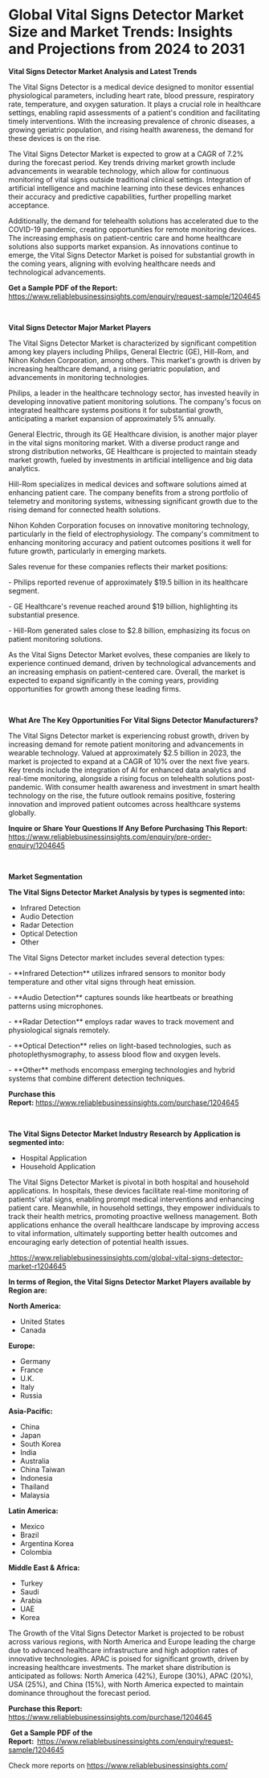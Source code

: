 <p><h1>Global Vital Signs Detector Market Size and Market Trends: Insights and Projections from 2024 to 2031</h1></p><p><strong>Vital Signs Detector Market Analysis and Latest Trends</strong></p>
<p><p>The Vital Signs Detector is a medical device designed to monitor essential physiological parameters, including heart rate, blood pressure, respiratory rate, temperature, and oxygen saturation. It plays a crucial role in healthcare settings, enabling rapid assessments of a patient's condition and facilitating timely interventions. With the increasing prevalence of chronic diseases, a growing geriatric population, and rising health awareness, the demand for these devices is on the rise.</p><p>The Vital Signs Detector Market is expected to grow at a CAGR of 7.2% during the forecast period. Key trends driving market growth include advancements in wearable technology, which allow for continuous monitoring of vital signs outside traditional clinical settings. Integration of artificial intelligence and machine learning into these devices enhances their accuracy and predictive capabilities, further propelling market acceptance. </p><p>Additionally, the demand for telehealth solutions has accelerated due to the COVID-19 pandemic, creating opportunities for remote monitoring devices. The increasing emphasis on patient-centric care and home healthcare solutions also supports market expansion. As innovations continue to emerge, the Vital Signs Detector Market is poised for substantial growth in the coming years, aligning with evolving healthcare needs and technological advancements.</p></p>
<p><strong>Get a Sample PDF of the Report:&nbsp;</strong> <a href="https://www.reliablebusinessinsights.com/enquiry/request-sample/1204645?utm_campaign=57&utm_medium=2&utm_source=Github&utm_content=ia&utm_term=31122024&utm_id=vital-signs-detector">https://www.reliablebusinessinsights.com/enquiry/request-sample/1204645</a></p>
<p>&nbsp;</p>
<p><strong>Vital Signs Detector Major Market Players</strong></p>
<p><p>The Vital Signs Detector Market is characterized by significant competition among key players including Philips, General Electric (GE), Hill-Rom, and Nihon Kohden Corporation, among others. This market's growth is driven by increasing healthcare demand, a rising geriatric population, and advancements in monitoring technologies.</p><p>Philips, a leader in the healthcare technology sector, has invested heavily in developing innovative patient monitoring solutions. The company's focus on integrated healthcare systems positions it for substantial growth, anticipating a market expansion of approximately 5% annually.</p><p>General Electric, through its GE Healthcare division, is another major player in the vital signs monitoring market. With a diverse product range and strong distribution networks, GE Healthcare is projected to maintain steady market growth, fueled by investments in artificial intelligence and big data analytics.</p><p>Hill-Rom specializes in medical devices and software solutions aimed at enhancing patient care. The company benefits from a strong portfolio of telemetry and monitoring systems, witnessing significant growth due to the rising demand for connected health solutions.</p><p>Nihon Kohden Corporation focuses on innovative monitoring technology, particularly in the field of electrophysiology. The company's commitment to enhancing monitoring accuracy and patient outcomes positions it well for future growth, particularly in emerging markets.</p><p>Sales revenue for these companies reflects their market positions: </p><p>- Philips reported revenue of approximately $19.5 billion in its healthcare segment.</p><p>- GE Healthcare's revenue reached around $19 billion, highlighting its substantial presence.</p><p>- Hill-Rom generated sales close to $2.8 billion, emphasizing its focus on patient monitoring solutions.</p><p>As the Vital Signs Detector Market evolves, these companies are likely to experience continued demand, driven by technological advancements and an increasing emphasis on patient-centered care. Overall, the market is expected to expand significantly in the coming years, providing opportunities for growth among these leading firms.</p></p>
<p>&nbsp;</p>
<p><strong>What Are The Key Opportunities For Vital Signs Detector Manufacturers?</strong></p>
<p><p>The Vital Signs Detector market is experiencing robust growth, driven by increasing demand for remote patient monitoring and advancements in wearable technology. Valued at approximately $2.5 billion in 2023, the market is projected to expand at a CAGR of 10% over the next five years. Key trends include the integration of AI for enhanced data analytics and real-time monitoring, alongside a rising focus on telehealth solutions post-pandemic. With consumer health awareness and investment in smart health technology on the rise, the future outlook remains positive, fostering innovation and improved patient outcomes across healthcare systems globally.</p></p>
<p><strong>Inquire or Share Your Questions If Any Before Purchasing This Report:</strong> <a href="https://www.reliablebusinessinsights.com/enquiry/pre-order-enquiry/1204645?utm_campaign=57&utm_medium=2&utm_source=Github&utm_content=ia&utm_term=31122024&utm_id=vital-signs-detector">https://www.reliablebusinessinsights.com/enquiry/pre-order-enquiry/1204645</a></p>
<p>&nbsp;</p>
<p><strong>Market Segmentation</strong></p>
<p><strong>The Vital Signs Detector Market Analysis by types is segmented into:</strong></p>
<p><ul><li>Infrared Detection</li><li>Audio Detection</li><li>Radar Detection</li><li>Optical Detection</li><li>Other</li></ul></p>
<p><p>The Vital Signs Detector market includes several detection types: </p><p>- **Infrared Detection** utilizes infrared sensors to monitor body temperature and other vital signs through heat emission.</p><p>- **Audio Detection** captures sounds like heartbeats or breathing patterns using microphones.</p><p>- **Radar Detection** employs radar waves to track movement and physiological signals remotely.</p><p>- **Optical Detection** relies on light-based technologies, such as photoplethysmography, to assess blood flow and oxygen levels.</p><p>- **Other** methods encompass emerging technologies and hybrid systems that combine different detection techniques.</p></p>
<p><strong>Purchase this Report:&nbsp;</strong><a href="https://www.reliablebusinessinsights.com/purchase/1204645?utm_campaign=57&utm_medium=2&utm_source=Github&utm_content=ia&utm_term=31122024&utm_id=vital-signs-detector">https://www.reliablebusinessinsights.com/purchase/1204645</a></p>
<p>&nbsp;</p>
<p><strong>The Vital Signs Detector Market Industry Research by Application is segmented into:</strong></p>
<p><ul><li>Hospital Application</li><li>Household Application</li></ul></p>
<p><p>The Vital Signs Detector Market is pivotal in both hospital and household applications. In hospitals, these devices facilitate real-time monitoring of patients’ vital signs, enabling prompt medical interventions and enhancing patient care. Meanwhile, in household settings, they empower individuals to track their health metrics, promoting proactive wellness management. Both applications enhance the overall healthcare landscape by improving access to vital information, ultimately supporting better health outcomes and encouraging early detection of potential health issues.</p></p>
<p><a href="https://www.reliablebusinessinsights.com/global-vital-signs-detector-market-r1204645?utm_campaign=57&utm_medium=2&utm_source=Github&utm_content=ia&utm_term=31122024&utm_id=vital-signs-detector">&nbsp;https://www.reliablebusinessinsights.com/global-vital-signs-detector-market-r1204645</a></p>
<p><strong>In terms of Region, the Vital Signs Detector Market Players available by Region are:</strong></p>
<p>
    <p> <strong> North America: </strong>
        <ul>
            <li>United States</li>
            <li>Canada</li>
        </ul>
        </p> 
    <p> <strong> Europe: </strong>
        <ul>
            <li>Germany</li>
            <li>France</li>
            <li>U.K.</li>
            <li>Italy</li>
            <li>Russia</li>
        </ul>
        </p> 
    <p> <strong> Asia-Pacific: </strong>
        <ul>
            <li>China</li>
            <li>Japan</li>
            <li>South Korea</li>
            <li>India</li>
            <li>Australia</li>
            <li>China Taiwan</li>
            <li>Indonesia</li>
            <li>Thailand</li>
            <li>Malaysia</li>
        </ul>
        </p> 
    <p> <strong> Latin America: </strong>
        <ul>
            <li>Mexico</li>
            <li>Brazil</li>
            <li>Argentina Korea</li>
            <li>Colombia</li>
        </ul>
        </p> 
    <p> <strong> Middle East & Africa: </strong>
        <ul>
            <li>Turkey</li>
            <li>Saudi</li>
            <li>Arabia</li>
            <li>UAE</li>
            <li>Korea</li>
        </ul>
    </p>
    </p>
<p><p>The Growth of the Vital Signs Detector Market is projected to be robust across various regions, with North America and Europe leading the charge due to advanced healthcare infrastructure and high adoption rates of innovative technologies. APAC is poised for significant growth, driven by increasing healthcare investments. The market share distribution is anticipated as follows: North America (42%), Europe (30%), APAC (20%), USA (25%), and China (15%), with North America expected to maintain dominance throughout the forecast period.</p></p>
<p><strong>Purchase this Report: </strong><a href="https://www.reliablebusinessinsights.com/purchase/1204645?utm_campaign=57&utm_medium=2&utm_source=Github&utm_content=ia&utm_term=31122024&utm_id=vital-signs-detector">https://www.reliablebusinessinsights.com/purchase/1204645</a></p>
<p>&nbsp;<strong>Get a Sample PDF of the Report:&nbsp;&nbsp;</strong><a href="https://www.reliablebusinessinsights.com/enquiry/request-sample/1204645?utm_campaign=57&utm_medium=2&utm_source=Github&utm_content=ia&utm_term=31122024&utm_id=vital-signs-detector">https://www.reliablebusinessinsights.com/enquiry/request-sample/1204645</a></p>
<p><strong></strong></p>
<p>Check more reports on <a href="https://www.reliablebusinessinsights.com/?utm_campaign=57&utm_medium=2&utm_source=Github&utm_content=ia&utm_term=31122024&utm_id=vital-signs-detector">https://www.reliablebusinessinsights.com/</a></p>